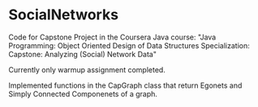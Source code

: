 # SocialNetworks

Code for Capstone Project in the Coursera Java course:
"Java Programming: Object Oriented Design of  Data Structures Specialization:
Capstone: Analyzing (Social) Network Data"

Currently only warmup assignment completed.

Implemented functions in the CapGraph class that return Egonets and Simply Connected Componenets of a graph.
